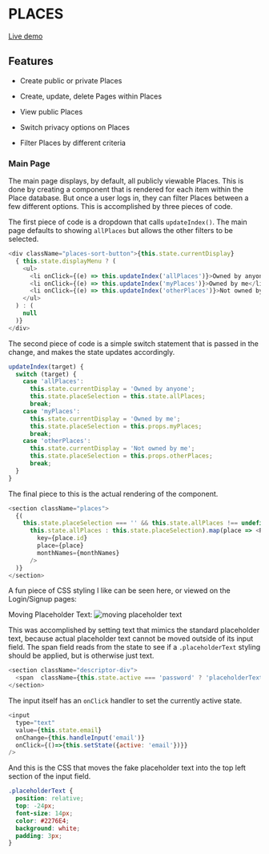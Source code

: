 # PLACES

[Live demo](https://full-stack-places.herokuapp.com/#/)


## Features

* Create public or private Places

* Create, update, delete Pages within Places

* View public Places

* Switch privacy options on Places

* Filter Places by different criteria


### Main Page

The main page displays, by default, all publicly viewable Places.  This is done by creating a component that is rendered for each item within the Place database.  But once a user logs in, they can filter Places between a few different options.  This is accomplished by three pieces of code.

The first piece of code is a dropdown that calls `updateIndex()`.  The main page defaults to showing `allPlaces` but allows the other filters to be selected. 
```javascript
<div className="places-sort-button">{this.state.currentDisplay}
  { this.state.displayMenu ? (
    <ul>
      <li onClick={(e) => this.updateIndex('allPlaces')}>Owned by anyone</li>
      <li onClick={(e) => this.updateIndex('myPlaces')}>Owned by me</li>
      <li onClick={(e) => this.updateIndex('otherPlaces')}>Not owned by me</li>
    </ul>
  ) : (
    null
  )}
</div>
```

The second piece of code is a simple switch statement that is passed in the change, and makes the state updates accordingly. 

```javascript
updateIndex(target) {
  switch (target) {
    case 'allPlaces':
      this.state.currentDisplay = 'Owned by anyone';
      this.state.placeSelection = this.state.allPlaces;
      break;
    case 'myPlaces':
      this.state.currentDisplay = 'Owned by me';
      this.state.placeSelection = this.props.myPlaces;
      break;
    case 'otherPlaces':
      this.state.currentDisplay = 'Not owned by me';
      this.state.placeSelection = this.props.otherPlaces;
      break;
  }
}
```

The final piece to this is the actual rendering of the component.

```javascript
<section className="places">
  {(
    this.state.placeSelection === '' && this.state.allPlaces !== undefined ?
      this.state.allPlaces : this.state.placeSelection).map(place => <PlaceIndexItemContainer
        key={place.id}
        place={place}
        monthNames={monthNames}
      />
  )}
</section>
```


A fun piece of CSS styling I like can be seen here, or viewed on the Login/Signup pages:

Moving Placeholder Text:
![moving placeholder text](https://github.com/mesona/places/app/assets/javascripts/images/readme/moving_placeholder_text.png "moving placeholder text")

This was accomplished by setting text that mimics the standard placeholder text, because actual placeholder text cannot be moved outside of its input field.  The span field reads from the state to see if a `.placeholderText` styling should be applied, but is otherwise just text.

```javascript
<section className="descriptor-div">
  <span  className={this.state.active === 'password' ? 'placeholderText' : this.state.password === '' ? '' : 'hidden'}>Password</span>
</section>
```

The input itself has an `onClick` handler to set the currently active state.

```javascript
<input
  type="text"
  value={this.state.email}
  onChange={this.handleInput('email')}
  onClick={()=>{this.setState({active: 'email'})}}
/>
```

And this is the CSS that moves the fake placeholder text into the top left section of the input field.

```css
.placeholderText {
  position: relative;
  top: -24px;
  font-size: 14px;
  color: #2276E4;
  background: white;
  padding: 3px;
}
```

